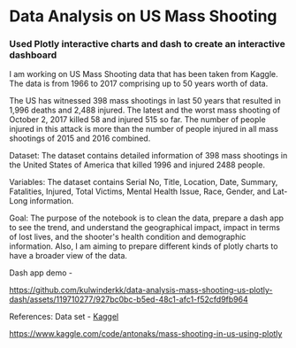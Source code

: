 # Data Analysis on US Mass Shooting
### Used Plotly interactive charts and dash to create an interactive dashboard

I am working on US Mass Shooting data that has been taken from Kaggle. The data is from 1966 to 2017 comprising up to 50 years worth of data.

The US has witnessed 398 mass shootings in last 50 years that resulted in 1,996 deaths and 2,488 injured. The latest and the worst mass shooting of October 2, 2017 killed 58 and injured 515 so far. The number of people injured in this attack is more than the number of people injured in all mass shootings of 2015 and 2016 combined.

Dataset: The dataset contains detailed information of 398 mass shootings in the United States of America that killed 1996 and injured 2488 people.

Variables: The dataset contains Serial No, Title, Location, Date, Summary, Fatalities, Injured, Total Victims, Mental Health Issue, Race, Gender, and Lat-Long information.

Goal: The purpose of the notebook is to clean the data, prepare a dash app to see the trend, and understand the geographical impact, impact in terms of lost lives, and the shooter's health condition and demographic information. Also, I am aiming to prepare different kinds of plotly charts to have a broader view of the data.

Dash app demo - 

https://github.com/kulwinderkk/data-analysis-mass-shooting-us-plotly-dash/assets/119710277/927bc0bc-b5ed-48c1-afc1-f52cfd9fb964



References:
Data set - [Kaggel](https://www.kaggle.com/datasets/zusmani/us-mass-shootings-last-50-years)

https://www.kaggle.com/code/antonaks/mass-shooting-in-us-using-plotly
